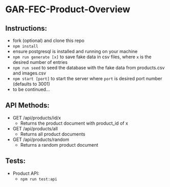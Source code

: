 # GAR-FEC-Product-Overview

## Instructions:
- fork (optional) and clone this repo
- `npm install`
- ensure postgresql is installed and running on your machine
- `npm run generate [x]` to save fake data in csv files, where `x` is the desired number of entries
- `npm run seed` to seed the database with the fake data from products.csv and images.csv
- `npm start [port]` to start the server where `port` is desired port number (defaults to 3001)
- to be continued...

## API Methods:
- GET /api/products/id/x
  - Returns the product document with product_id of x
- GET /api/products/all
  - Returns all product documents
- GET /api/products/random
  - Returns a random product document

## Tests:
- Product API:
  - `npm run test:api`
